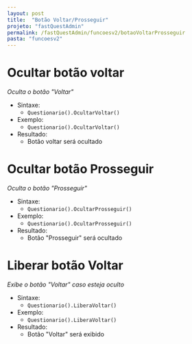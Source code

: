 ```yaml
---
layout: post
title:  "Botão Voltar/Prosseguir"
projeto: "fastQuestAdmin"
permalink: /fastQuestAdmin/funcoesv2/botaoVoltarProsseguir
pasta: "funcoesv2"
--- 
```


# Ocultar botão voltar
*Oculta o botão "Voltar"*
- Sintaxe:
    - `Questionario().OcultarVoltar()`
- Exemplo:
    - `Questionario().OcultarVoltar()`
- Resultado:
    - Botão voltar será ocultado

# Ocultar botão Prosseguir
*Oculta o botão "Prosseguir"*
- Sintaxe: 
    - `Questionario().OcultarProsseguir()`
- Exemplo:
    - `Questionario().OcultarProsseguir()`
- Resultado:
    - Botão "Prosseguir" será ocultado

# Liberar botão Voltar
*Exibe o botão "Voltar" caso esteja oculto*
- Sintaxe:
    - `Questionario().LiberaVoltar()`
- Exemplo: 
    - `Questionario().LiberaVoltar()`
- Resultado:
    - Botão "Voltar" será exibido    
